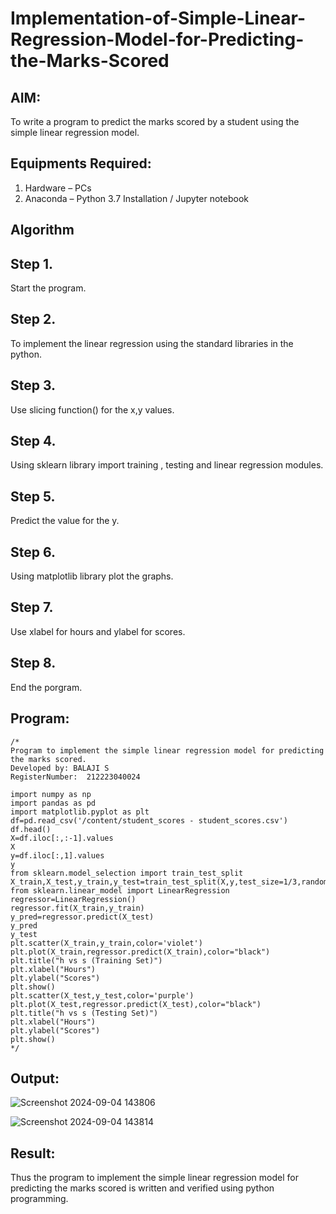# Implementation-of-Simple-Linear-Regression-Model-for-Predicting-the-Marks-Scored

## AIM:
To write a program to predict the marks scored by a student using the simple linear regression model.

## Equipments Required:
1. Hardware – PCs
2. Anaconda – Python 3.7 Installation / Jupyter notebook

## Algorithm
## Step 1.
Start the program.
## Step 2.
To implement the linear regression using the standard libraries in the python.
## Step 3.
Use slicing function() for the x,y values.
## Step 4.
Using sklearn library import training , testing and linear regression modules.
## Step 5.
Predict the value for the y.
## Step 6.
Using matplotlib library plot the graphs.
## Step 7.
Use xlabel for hours and ylabel for scores.
## Step 8.
End the porgram.

## Program:
```
/*
Program to implement the simple linear regression model for predicting the marks scored.
Developed by: BALAJI S
RegisterNumber:  212223040024

import numpy as np
import pandas as pd
import matplotlib.pyplot as plt
df=pd.read_csv('/content/student_scores - student_scores.csv')
df.head()
X=df.iloc[:,:-1].values
X
y=df.iloc[:,1].values
y
from sklearn.model_selection import train_test_split
X_train,X_test,y_train,y_test=train_test_split(X,y,test_size=1/3,random_state=0)
from sklearn.linear_model import LinearRegression
regressor=LinearRegression()
regressor.fit(X_train,y_train)
y_pred=regressor.predict(X_test)
y_pred
y_test
plt.scatter(X_train,y_train,color='violet')
plt.plot(X_train,regressor.predict(X_train),color="black")
plt.title("h vs s (Training Set)")
plt.xlabel("Hours")
plt.ylabel("Scores")
plt.show()
plt.scatter(X_test,y_test,color='purple')
plt.plot(X_test,regressor.predict(X_test),color="black")
plt.title("h vs s (Testing Set)")
plt.xlabel("Hours")
plt.ylabel("Scores")
plt.show()
*/
```

## Output:
![Screenshot 2024-09-04 143806](https://github.com/user-attachments/assets/ecaaec3f-5c7f-464f-af9e-c192cfc998ca)

![Screenshot 2024-09-04 143814](https://github.com/user-attachments/assets/e71037db-d3e1-4a05-8480-df07a7adb421)


## Result:
Thus the program to implement the simple linear regression model for predicting the marks scored is written and verified using python programming.
